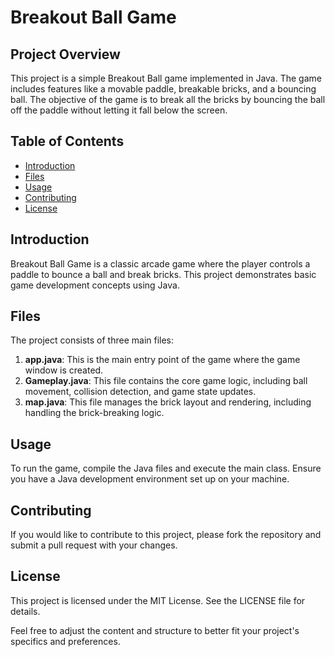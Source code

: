 # Breakout Ball Game

## Project Overview
This project is a simple Breakout Ball game implemented in Java. The game includes features like a movable paddle, breakable bricks, and a bouncing ball. The objective of the game is to break all the bricks by bouncing the ball off the paddle without letting it fall below the screen.

## Table of Contents
- [Introduction](#introduction)
- [Files](#files)
- [Usage](#usage)
- [Contributing](#contributing)
- [License](#license)

## Introduction
Breakout Ball Game is a classic arcade game where the player controls a paddle to bounce a ball and break bricks. This project demonstrates basic game development concepts using Java.

## Files
The project consists of three main files:

1. **app.java**: This is the main entry point of the game where the game window is created.
2. **Gameplay.java**: This file contains the core game logic, including ball movement, collision detection, and game state updates.
3. **map.java**: This file manages the brick layout and rendering, including handling the brick-breaking logic.

## Usage
To run the game, compile the Java files and execute the main class. Ensure you have a Java development environment set up on your machine.

## Contributing
If you would like to contribute to this project, please fork the repository and submit a pull request with your changes.

## License
This project is licensed under the MIT License. See the LICENSE file for details.


Feel free to adjust the content and structure to better fit your project's specifics and preferences.
